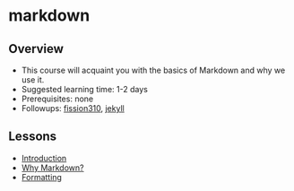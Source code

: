 # markdown

## Overview
- This course will acquaint you with the basics of Markdown and why we use it.
- Suggested learning time: 1-2 days
- Prerequisites: none
- Followups: [fission310](../websites/fission310), [jekyll](../websites/jekyll)

## Lessons
- [Introduction](00-intro.md)
- [Why Markdown?](01-why-markdown.md)
- [Formatting](02-formatting.md)
